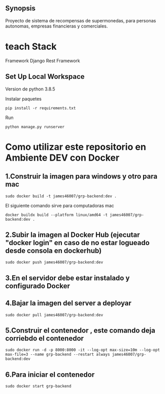 ## Synopsis
Proyecto de sistema de recompensas de supermonedas, para personas autonomas, empresas financieras y comerciales.


# teach Stack
Framework Django Rest Framework

## Set Up Local Workspace

Version de python 3.8.5

Instalar paquetes
```shell
pip install -r requirements.txt
```

Run
```shell
python manage.py runserver
```

# Como utilizar este repositorio en Ambiente DEV con Docker

## 1.Construir la imagen para windows y otro para mac
```shell
sudo docker build -t james46007/grp-backend:dev .
```
El siguiente comando sirve para computadoras mac
```
docker buildx build --platform linux/amd64 -t james46007/grp-backend:dev .
```

## 2.Subir la imagen al Docker Hub (ejecutar "docker login" en caso de no estar logueado desde consola en dockerhub)
```shell
sudo docker push james46007/grp-backend:dev
```

## 3.En el servidor debe estar instalado y configurado Docker
## 4.Bajar la imagen del server a deployar
```shell
sudo docker pull james46007/grp-backend:dev
```

## 5.Construir el contenedor , este comando deja corriebdo el contenedor
```shell
sudo docker run -d -p 8000:8000 -it --log-opt max-size=10m --log-opt max-file=3 --name grp-backend --restart always james46007/grp-backend:dev
```

## 6.Para iniciar el contenedor
```shell
sudo docker start grp-backend
```
